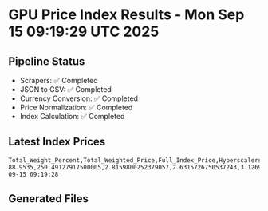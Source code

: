 # GPU Price Index Results - Mon Sep 15 09:19:29 UTC 2025

## Pipeline Status
- Scrapers: ✅ Completed
- JSON to CSV: ✅ Completed
- Currency Conversion: ✅ Completed
- Price Normalization: ✅ Completed
- Index Calculation: ✅ Completed

## Latest Index Prices
```
Total_Weight_Percent,Total_Weighted_Price,Full_Index_Price,Hyperscalers_Only_Price,Non_Hyperscalers_Only_Price,Hyperscaler_Weight,Non_Hyperscaler_Weight,Calculation_Date
88.9535,250.49127917500005,2.8159800252379057,2.6315726750537243,3.1269500656831815,55.84,33.113499999999995,2025-09-15 09:19:28
```

## Generated Files
```
```
